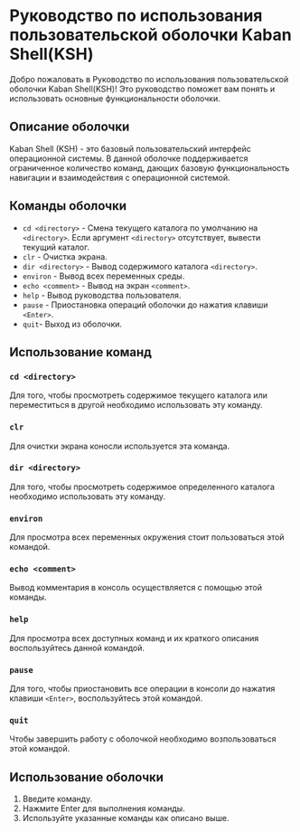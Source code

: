 # Руководство по использования пользовательской оболочки Kaban Shell(KSH)

Добро пожаловать в Руководство по использования пользовательской оболочки Kaban Shell(KSH)! Это руководство поможет вам понять и использовать основные функциональности оболочки.

## Описание оболочки

Kaban Shell (KSH) - это базовый пользова­тельский интерфейс операционной системы. В данной оболочке поддерживается ограниченное количество команд, дающих базовую функциональность навигации и взаимодействия с операционной системой.

## Команды оболочки
- `cd <directory>` - Смена текущего каталога по умолчанию на `<directory>`. Если аргумент `<directory>` отсутствует, вывести текущий каталог.
- `clr` - Очистка экрана.
- `dir <directory>` -  Вывод содержимого каталога `<directory>`.
- `environ` - Вывод всех переменных среды.
- `echo <comment>` - Вывод на экран `<comment>`.
- `help` - Вывод руководства пользователя. 
- `pause` - Приостановка операций оболочки до нажатия клавиши `<Enter>`.
- `quit`- Выход из оболочки. 

## Использование команд

### `cd <directory>`
Для того, чтобы просмотреть содержимое текущего каталога или переместиться в другой необходимо использовать эту команду.

### `clr`
Для очистки экрана коносли используется эта команда.

### `dir <directory>`
Для того, чтобы просмотреть содержимое определенного каталога необходимо использовать эту команду.

### `environ`
Для просмотра всех переменных окружения стоит пользоваться этой командой.

### `echo <comment>`
Вывод комментария в консоль осуществляется с помощью этой команды.

### `help`
Для просмотра всех доступных команд и их краткого описания воспользуйтесь данной командой.

### `pause`
Для того, чтобы приостановить все операции в консоли до нажатия клавиши `<Enter>`, воспользуйтесь этой командой.

### `quit`
Чтобы завершить работу с оболочкой необходимо возпользоваться этой командой.

## Использование оболочки
1. Введите команду.
2. Нажмите Enter для выполнения команды.
3. Используйте указанные команды как описано выше.


